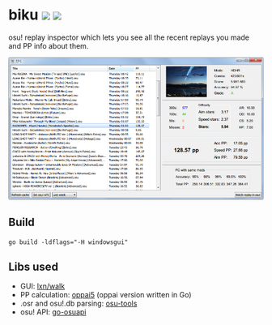 # biku ![](https://img.shields.io/github/release/flesnuk/biku.svg) ![](https://img.shields.io/github/downloads/flesnuk/biku/total.svg)

osu! replay inspector which lets you see all the recent replays you made and PP info about them. 

![](./screenshot.png)

## Build

```
go build -ldflags="-H windowsgui"
```

## Libs used

- GUI: [lxn/walk](https://github.com/lxn/walk) 
- PP calculation: [oppai5](https://github.com/flesnuk/oppai5) (oppai version written in Go)
- .osr and osu!.db parsing: [osu-tools](https://github.com/flesnuk/osu-tools)
- osu! API: [go-osuapi](https://github.com/thehowl/go-osuapi)
